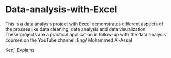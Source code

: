 # Data-analysis-with-Excel
This is a data analysis project with Excel demonstrates different aspects of the prosses like data cleaning, data analysis and data visualization  
These projects are a practical application in follow-up with the data analysis courses on the YouTube channel: 
Eng/ Mohammed Al-Assal 

Kenji Explains 
